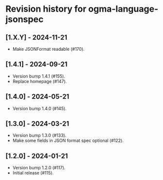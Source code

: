 # Revision history for ogma-language-jsonspec

## [1.X.Y] - 2024-11-21

* Make JSONFormat readable (#170).

## [1.4.1] - 2024-09-21

* Version bump 1.4.1 (#155).
* Replace homepage (#147).

## [1.4.0] - 2024-05-21

* Version bump 1.4.0 (#145).

## [1.3.0] - 2024-03-21

* Version bump 1.3.0 (#133).
* Make some fields in JSON format spec optional (#122).

## [1.2.0] - 2024-01-21

* Version bump 1.2.0 (#117).
* Initial release (#115).
